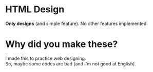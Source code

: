 # HTML Design

**Only designs** (and simple feature). No other features implemented.  

# Why did you make these?

I made this to practice web designing.  
So, maybe some codes are bad (and I'm not good at English).
